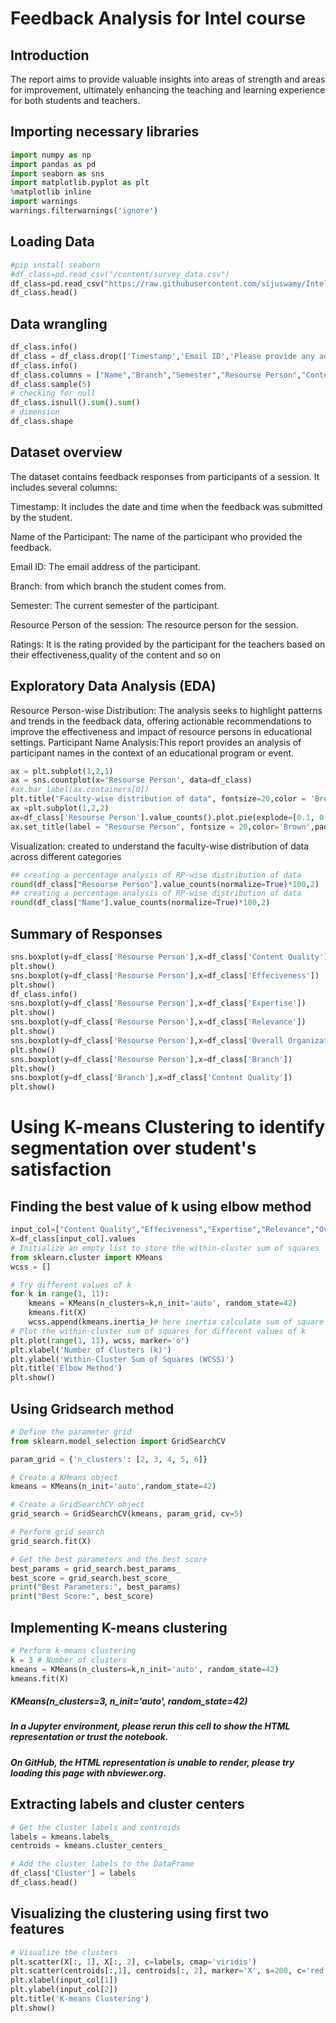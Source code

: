  # Feedback Analysis for Intel course

## Introduction

The report aims to provide valuable insights into areas of strength and areas for improvement, ultimately enhancing the teaching and learning experience for both students and teachers.

## Importing necessary libraries

```python
import numpy as np
import pandas as pd
import seaborn as sns
import matplotlib.pyplot as plt
%matplotlib inline
import warnings
warnings.filterwarnings('ignore')
```

## Loading Data

```python
#pip install seaborn
#df_class=pd.read_csv("/content/survey_data.csv")
df_class=pd.read_csv("https://raw.githubusercontent.com/sijuswamy/Intel-Unnati-sessions/main/Feed_back_data.csv")
df_class.head()
```


## Data wrangling

```python
df_class.info()
df_class = df_class.drop(['Timestamp','Email ID','Please provide any additional comments, suggestions, or feedback you have regarding the session. Your insights are valuable and will help us enhance the overall learning experience.'],axis=1)
df_class.info()
df_class.columns = ["Name","Branch","Semester","Resourse Person","Content Quality","Effeciveness","Expertise","Relevance","Overall Organization"]
df_class.sample(5)
# checking for null
df_class.isnull().sum().sum()
# dimension
df_class.shape
```

## Dataset overview
The dataset contains feedback responses from participants of a session. It includes several columns:

Timestamp: It includes the date and time when the feedback was submitted by the student.

Name of the Participant: The name of the participant who provided the feedback.

Email ID: The email address of the participant.

Branch: from which branch the student comes from.

Semester: The current semester of the participant.

Resource Person of the session: The resource person for the session.

Ratings: It is the rating provided by the participant for the teachers based on their effectiveness,quality of the content and so on


## Exploratory Data Analysis (EDA)
Resource Person-wise Distribution: The analysis seeks to highlight patterns and trends in the feedback data, offering actionable recommendations to improve the effectiveness and impact of resource persons in educational settings.
Participant Name Analysis:This report provides an analysis of participant names in the context of an educational program or event.

```python
ax = plt.subplot(1,2,1)
ax = sns.countplot(x='Resourse Person', data=df_class)
#ax.bar_label(ax.containers[0])
plt.title("Faculty-wise distribution of data", fontsize=20,color = 'Brown',pad=20)
ax =plt.subplot(1,2,2)
ax=df_class['Resourse Person'].value_counts().plot.pie(explode=[0.1, 0.1,0.1,0.1],autopct='%1.2f%%',shadow=True);
ax.set_title(label = "Resourse Person", fontsize = 20,color='Brown',pad=20);
```

Visualization: created to understand the faculty-wise distribution of data  across different categories
```python
## creating a percentage analysis of RP-wise distribution of data
round(df_class["Resourse Person"].value_counts(normalize=True)*100,2)
## creating a percentage analysis of RP-wise distribution of data
round(df_class["Name"].value_counts(normalize=True)*100,2)
```




## Summary of Responses

```python
sns.boxplot(y=df_class['Resourse Person'],x=df_class['Content Quality'])
plt.show()
sns.boxplot(y=df_class['Resourse Person'],x=df_class['Effeciveness'])
plt.show()
df_class.info()
sns.boxplot(y=df_class['Resourse Person'],x=df_class['Expertise'])
plt.show()
sns.boxplot(y=df_class['Resourse Person'],x=df_class['Relevance'])
plt.show()
sns.boxplot(y=df_class['Resourse Person'],x=df_class['Overall Organization'])
plt.show()
sns.boxplot(y=df_class['Resourse Person'],x=df_class['Branch'])
plt.show()
sns.boxplot(y=df_class['Branch'],x=df_class['Content Quality'])
plt.show()
```

# Using K-means Clustering to identify segmentation over student's satisfaction

## Finding the best value of k using elbow method

```python
input_col=["Content Quality","Effeciveness","Expertise","Relevance","Overall Organization"]
X=df_class[input_col].values
# Initialize an empty list to store the within-cluster sum of squares
from sklearn.cluster import KMeans
wcss = []

# Try different values of k
for k in range(1, 11):
    kmeans = KMeans(n_clusters=k,n_init='auto', random_state=42)
    kmeans.fit(X)
    wcss.append(kmeans.inertia_)# here inertia calculate sum of square distance in each cluster
# Plot the within-cluster sum of squares for different values of k
plt.plot(range(1, 11), wcss, marker='o')
plt.xlabel('Number of Clusters (k)')
plt.ylabel('Within-Cluster Sum of Squares (WCSS)')
plt.title('Elbow Method')
plt.show()

```
## Using Gridsearch method

```python
# Define the parameter grid
from sklearn.model_selection import GridSearchCV

param_grid = {'n_clusters': [2, 3, 4, 5, 6]}

# Create a KMeans object
kmeans = KMeans(n_init='auto',random_state=42)

# Create a GridSearchCV object
grid_search = GridSearchCV(kmeans, param_grid, cv=5)

# Perform grid search
grid_search.fit(X)

# Get the best parameters and the best score
best_params = grid_search.best_params_
best_score = grid_search.best_score_
print("Best Parameters:", best_params)
print("Best Score:", best_score)
```

## Implementing K-means clustering

```python
# Perform k-means clustering
k = 3 # Number of clusters
kmeans = KMeans(n_clusters=k,n_init='auto', random_state=42)
kmeans.fit(X)
```

##### KMeans(n_clusters=3, n_init='auto', random_state=42)
##### In a Jupyter environment, please rerun this cell to show the HTML representation or trust the notebook.
##### On GitHub, the HTML representation is unable to render, please try loading this page with nbviewer.org.


## Extracting labels and cluster centers

```python
# Get the cluster labels and centroids
labels = kmeans.labels_
centroids = kmeans.cluster_centers_

# Add the cluster labels to the DataFrame
df_class['Cluster'] = labels
df_class.head()
```

## Visualizing the clustering using first two features

```python
# Visualize the clusters
plt.scatter(X[:, 1], X[:, 2], c=labels, cmap='viridis')
plt.scatter(centroids[:,1], centroids[:, 2], marker='X', s=200, c='red')
plt.xlabel(input_col[1])
plt.ylabel(input_col[2])
plt.title('K-means Clustering')
plt.show()
```

